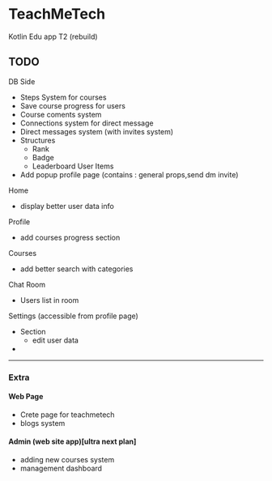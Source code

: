 # TeachMeTech
 Kotlin Edu app T2 (rebuild)


## TODO
DB Side
  - Steps System for courses 
  - Save course progress for users
  - Course coments system
  - Connections system for direct message
  - Direct messages system (with invites system)
  - Structures
    - Rank
    - Badge
    - Leaderboard
User Items
  - Add popup profile page (contains : general props,send dm invite)

Home
  - display better user data info

Profile
  - add courses progress section

Courses
  - add better search with categories

Chat Room
  - Users list in room

Settings (accessible from profile page)
  - Section
    - edit user data
  - 
----------------------------------------------------------
### Extra
 #### Web Page
  * Crete page for teachmetech 
  * blogs system
 #### Admin (web site app)[ultra next plan]
  * adding new courses system 
  * management dashboard
